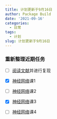 ```yaml
---
title: 计划更新于9月16日
author: Package Build
date: '2021-09-16'
categories:
  - 日常
tags:
  - 计划
slug: 计划更新于9月16日
---
```


### 重新整理近期任务

-   [ ] [阅读文献](https://ieeexplore.ieee.org/document/9246542/metrics#metrics)并进行复现
-   [x] [神经网络](https://www.bilibili.com/video/BV164411m79z?p=44&spm_id_from=pageDriver)课1
-   [ ] [神经网络](https://www.bilibili.com/video/BV164411m79z?p=44&spm_id_from=pageDriver)课2
-   [x] [神经网络](https://www.bilibili.com/video/BV164411m79z?p=44&spm_id_from=pageDriver)课3
-   [ ] [神经网络](https://www.bilibili.com/video/BV164411m79z?p=44&spm_id_from=pageDriver)课4

